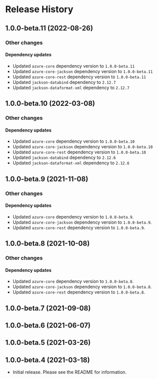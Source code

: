 # Release History

## 1.0.0-beta.11 (2022-08-26)

### Other changes

#### Dependency updates
- Updated `azure-core` dependency version to `1.0.0-beta.11`
- Updated `azure-core-jackson` dependency version to `1.0.0-beta.11`
- Updated `azure-core-rest` dependency version to `1.0.0-beta.11`
- Updated `jackson-databind` dependency to `2.12.7`
- Updated `jackson-dataformat-xml` dependency to `2.12.7`

## 1.0.0-beta.10 (2022-03-08)

### Other changes

#### Dependency updates
- Updated `azure-core` dependency version to `1.0.0-beta.10`
- Updated `azure-core-jackson` dependency version to `1.0.0-beta.10`
- Updated `azure-core-rest` dependency version to `1.0.0-beta.10`
- Updated `jackson-databind` dependency to `2.12.6`
- Updated `jackson-dataformat-xml` dependency to `2.12.6`

## 1.0.0-beta.9 (2021-11-08)

### Other changes

#### Dependency updates
- Updated `azure-core` dependency version to `1.0.0-beta.9`.
- Updated `azure-core-jackson` dependency version to `1.0.0-beta.9`.
- Updated `azure-core-rest` dependency version to `1.0.0-beta.9`.

## 1.0.0-beta.8 (2021-10-08)

### Other changes

#### Dependency updates
- Updated `azure-core` dependency version to `1.0.0-beta.8`.
- Updated `azure-core-jackson` dependency version to `1.0.0-beta.8`.
- Updated `azure-core-rest` dependency version to `1.0.0-beta.8`.

## 1.0.0-beta.7 (2021-09-08)

## 1.0.0-beta.6 (2021-06-07)

## 1.0.0-beta.5 (2021-03-26)

## 1.0.0-beta.4 (2021-03-18)

- Initial release. Please see the README for information.
